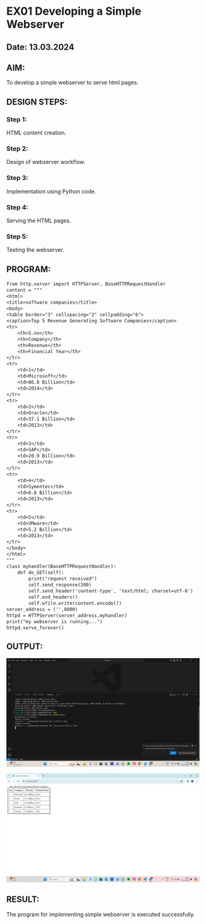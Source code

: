# EX01 Developing a Simple Webserver
## Date: 13.03.2024

## AIM:
To develop a simple webserver to serve html pages.

## DESIGN STEPS:
### Step 1: 
HTML content creation.

### Step 2:
Design of webserver workflow.

### Step 3:
Implementation using Python code.

### Step 4:
Serving the HTML pages.

### Step 5:
Testing the webserver.

## PROGRAM:
```
from http.server import HTTPServer, BaseHTTPRequestHandler
content = """
<html>
<title>software companies</title>
<body>
<table border="3" cellspacing="2" cellpadding="6">
<caption>Top 5 Revenue Generating Software Companies</caption>
<tr>
	<th>S.no</th>
	<th>Company</th>
	<th>Revenue</th>
	<th>Financial Year</th>
</tr>
<tr>
	<td>1</td>
	<td>Microsoft</td>
	<td>86.8 Billion</td>
	<td>2014</td>
</tr>
<tr>
	<td>2</td>
	<td>Oracle</td>
	<td>37.1 Billion</td>
	<td>2013</td>
</tr>
<tr>
	<td>3</td>
	<td>SAP</td>
	<td>20.9 Billion</td>
	<td>2013</td>
</tr>
<tr>
	<td>4</td>
	<td>Symentec</td>
	<td>6.8 Billion</td>
	<td>2013</td>
</tr>
<tr>
	<td>5</td>
	<td>VMware</td>
	<td>5.2 Billion</td>
	<td>2013</td>
</tr>
</body>
</html>
"""
class myhandler(BaseHTTPRequestHandler):
    def do_GET(self):
        print("request received")
        self.send_response(200)
        self.send_header('content-type', 'text/html; charset=utf-8')
        self.end_headers()
        self.wfile.write(content.encode())
server_address = ('',8000)
httpd = HTTPServer(server_address,myhandler)
print("my webserver is running...")
httpd.serve_forever()
```

## OUTPUT:
![alt text](<Screenshot 2024-03-12 145934.png>)

![alt text](<Screenshot 2024-03-15 094923.png>)


## RESULT:
The program for implementing simple webserver is executed successfully.
